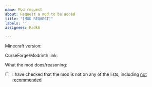 ```yaml
---
name: Mod request
about: Request a mod to be added
title: "[MOD REQUEST]"
labels: ''
assignees: Radk6

---
```


Minecraft version:

CurseForge/Modrinth link:

What the mod does/reasoning:

- [ ] I have checked that the mod is not on any of the lists, including [not recommended](https://github.com/Radk6/MC-Optimization-Guide/blob/main/mods-n-stuff/not-recommended.md)
